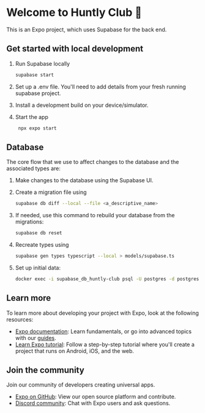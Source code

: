 # Welcome to Huntly Club 👋

This is an Expo project, which uses Supabase for the back end.

## Get started with local development

1. Run Supabase locally

   ```bash
   supabase start
   ```

2. Set up a .env file. You'll need to add details from your fresh running supabase project.

3. Install a development build on your device/simulator.

4. Start the app

   ```bash
    npx expo start
   ```

## Database

The core flow that we use to affect changes to the database and the associated types are:

1. Make changes to the database using the Supabase UI.

2. Create a migration file using

   ```bash
   supabase db diff --local --file <a_descriptive_name>
   ```

3. If needed, use this command to rebuild your database from the migrations:

   ```bash
   supabase db reset
   ```

4. Recreate types using

   ```bash
   supabase gen types typescript --local > models/supabase.ts
   ```

5. Set up initial data:

   ```bash
   docker exec -i supabase_db_huntly-club psql -U postgres -d postgres < supabase/seed/initial_data.sql
   ```


## Learn more

To learn more about developing your project with Expo, look at the following resources:

- [Expo documentation](https://docs.expo.dev/): Learn fundamentals, or go into advanced topics with our [guides](https://docs.expo.dev/guides).
- [Learn Expo tutorial](https://docs.expo.dev/tutorial/introduction/): Follow a step-by-step tutorial where you'll create a project that runs on Android, iOS, and the web.

## Join the community

Join our community of developers creating universal apps.

- [Expo on GitHub](https://github.com/expo/expo): View our open source platform and contribute.
- [Discord community](https://chat.expo.dev): Chat with Expo users and ask questions.
